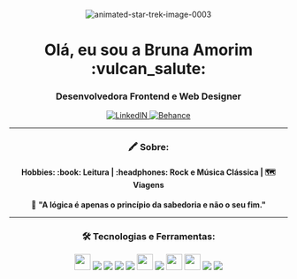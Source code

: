 <div align="center">
	<br>
 <img src="https://www.animatedimages.org/data/media/635/animated-star-trek-image-0003.gif" border="0" alt="animated-star-trek-image-0003" />

<h1 align="center"> Olá, eu sou a Bruna Amorim :vulcan_salute: </h1>
<h3 align="center"> Desenvolvedora Frontend e Web Designer </h3> 

  <a target="_blank" href="https://www.linkedin.com/in/brunamorimsilva/">
  <img alt="LinkedIN" src="https://img.shields.io/badge/LinkedIn-0077B5?style=for-the-badge&logo=linkedin&logoColor=white" />
  </a>
 
  <a target="_blank" href="https://www.behance.net/brunaamorim10">
  <img alt="Behance" src="https://img.shields.io/badge/-Behance-blue?style=for-the-badge&logo=behance&logoColor=white" />
  </a>
	
  _________________________________________________________________________________________________________________________________________
### :crayon: Sobre:
<h4> Hobbies: :book: Leitura |  :headphones: Rock e Música Clássica |  🗺️ Viagens </h4>
 
 :rocket: **"A lógica é apenas o princípio da sabedoria e não o seu fim."**
  _________________________________________________________________________________________________________________________________________

### 🛠️ Tecnologias e Ferramentas:

<img height="29" src="https://img.shields.io/badge/HTML5-E34F26?style=for-the-badge&logo=html5&logoColor=white">
<img heigth="20" src="https://img.shields.io/badge/CSS3-1572B6?style=for-the-badge&logo=css3&logoColor=white">
<img heigth="20" src="https://img.shields.io/badge/JavaScript-F7DF1E?style=for-the-badge&logo=javascript&logoColor=black">
<img heigth="20" src="https://img.shields.io/badge/React-20232A?style=for-the-badge&logo=react&logoColor=61DAFB">	
<img heigth="20" src="https://img.shields.io/badge/Material--UI-0081CB?style=for-the-badge&logo=material-ui&logoColor=white">
<img height="29" src="https://img.shields.io/badge/Adobe%20Photoshop-31A8FF?style=for-the-badge&logo=Adobe%20Photoshop&logoColor=black">
<img heigth="20" src="https://img.shields.io/badge/Adobe%20InDesign-FF3366?style=for-the-badge&logo=Adobe%20InDesign&logoColor=white">
<img height="29" src="https://img.shields.io/badge/Adobe%20Illustrator-FF9A00?style=for-the-badge&logo=adobe%20illustrator&logoColor=white">
<img height="29" src="https://img.shields.io/badge/Figma-F24E1E?style=for-the-badge&logo=figma&logoColor=white">
<img heigth="20" src="https://img.shields.io/badge/Wordpress-21759B?style=for-the-badge&logo=wordpress&logoColor=white">
<img heigth="20" src="https://img.shields.io/badge/Bootstrap-563D7C?style=for-the-badge&logo=bootstrap&logoColor=white">

